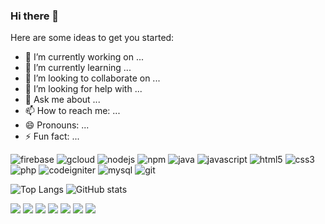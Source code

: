 ### Hi there 👋

<!--
**jirawatee/jirawatee** is a ✨ _special_ ✨ repository because its `README.md` (this file) appears on your GitHub profile.
-->

Here are some ideas to get you started:

- 🔭 I’m currently working on ...
- 🌱 I’m currently learning ...
- 👯 I’m looking to collaborate on ...
- 🤔 I’m looking for help with ...
- 💬 Ask me about ...
- 📫 How to reach me: ...
- 😄 Pronouns: ...
- ⚡ Fun fact: ...

![firebase](https://img.shields.io/badge/firebase-ffca28?style=for-the-badge&logo=firebase&logoColor=white)
![gcloud](https://img.shields.io/badge/Google_Cloud-4285F4?style=for-the-badge&logo=google-cloud&logoColor=white)
![nodejs](https://img.shields.io/badge/Node.js-43853D?style=for-the-badge&logo=node.js&logoColor=white)
![npm](https://img.shields.io/badge/npm-CB3837?style=for-the-badge&logo=npm&logoColor=white)
![java](https://img.shields.io/badge/Java-ED8B00?style=for-the-badge&logo=java&logoColor=white)
![javascript](https://img.shields.io/badge/JavaScript-F7DF1E?style=for-the-badge&logo=javascript&logoColor=black)
![html5](https://img.shields.io/badge/HTML-239120?style=for-the-badge&logo=html5&logoColor=white)
![css3](https://img.shields.io/badge/CSS3-1572B6?style=for-the-badge&logo=css3&logoColor=white)
![php](https://img.shields.io/badge/PHP-777BB4?style=for-the-badge&logo=php&logoColor=white)
![codeigniter](https://img.shields.io/badge/Codeigniter-EF4223?style=for-the-badge&logo=codeigniter&logoColor=white)
![mysql](https://img.shields.io/badge/MySQL-00000F?style=for-the-badge&logo=mysql&logoColor=white)
![git](https://img.shields.io/badge/Git-F05032?style=for-the-badge&logo=git&logoColor=white)

![Top Langs](https://github-readme-stats.vercel.app/api/top-langs/?username=jirawatee&theme=slateorange&layout=compact)
![GitHub stats](https://github-readme-stats.vercel.app/api?username=jirawatee&show_icons=true&theme=slateorange&hide=issues,contribs)

<a href="https://line.me/ti/p/~jirawatee"><img src="https://img.shields.io/badge/Line-00C300?style=for-the-badge&logo=line&logoColor=white"></a>
<a href="https://twitter.com/jirawatee"><img src="https://img.shields.io/badge/Twitter-1DA1F2?style=for-the-badge&logo=twitter&logoColor=white"></a>
<a href="https://linkedin.com/in/jirawatee/"><img src="https://img.shields.io/badge/LinkedIn-0077B5?style=for-the-badge&logo=linkedin&logoColor=white"></a>
<a href="https://fb.com/jirawatee"><img src="https://img.shields.io/badge/Facebook-1877F2?style=for-the-badge&logo=facebook&logoColor=white"></a>
<a href="https://instagram.com/jirawatee"><img src="https://img.shields.io/badge/Instagram-E4405F?style=for-the-badge&logo=instagram&logoColor=white"></a>
<a href="https://medium.com/@jirawatee"><img src="https://img.shields.io/badge/Medium-12100E?style=for-the-badge&logo=medium&logoColor=white"></a>
<a href="https://youtube.com/user/jirawatee"><img src="https://img.shields.io/badge/YouTube-FF0000?style=for-the-badge&logo=youtube&logoColor=white"></a>
